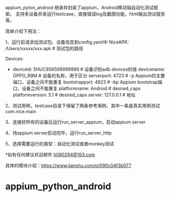 appium_pyton_android
继承并封装了appium，Android移动端自动化测试框架。
支持多设备并发运行testcase，直接错误log及截图功能，html输出测试报告等。

简单介绍下用法：

1、运行前请添加测试包、设备信息到config.yaml中
NiceAPK: /Users/xxxxx/xxx.apk    # 测试包的路径

Devices:
 - deviceid: 5HUC9S6599999999    # 设备识别adb devices的值
   devicename: OPPO_R9M    # 设备的名称，用于区分
   serverport: 4723    # -p Appium的主要端口，设备之间不能重复
   bootstrapport: 4823    # -bp Appium bootstrap端口，设备之间不能重复
   platformname: Android    # desired_caps
   platformversion: 5.1    # desired_caps
   server: 127.0.0.1     # 地址

2、测试用例，testcase目录下保留了两条参考用例，其中一条是真实用例测试com.nice.main
   
3、连接好所有的设备后运行run_server_appium，启动appium server

4、待appium server启动完毕，运行run_server_http

5、选择需要运行的类型：自动化测试或者monkey测试

*如有任何建议欢迎邮件 h080294@163.com

具体的模块介绍：https://www.jianshu.com/p/090c04f3b077








# appium_python_android
